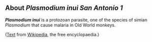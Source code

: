 About *Plasmodium inui San Antonio 1* 
-------------------------------------



***Plasmodium inui*** is a protozoan parasite, one of the species of
simian *Plasmodium* that cause malaria in Old World monkeys.

([Text](http://en.wikipedia.org/wiki/Plasmodium_inui) from
[Wikipedia](http://en.wikipedia.org/), the free encyclopaedia.)
